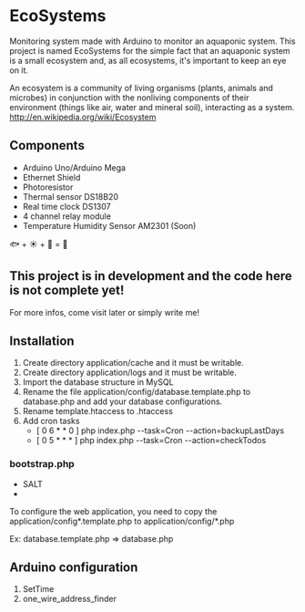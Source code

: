 # EcoSystems

Monitoring system made with Arduino to monitor an aquaponic system. This project is named EcoSystems for the simple fact that an aquaponic system is a small ecosystem and, as all ecosystems, it's important to keep an eye on it.

An ecosystem is a community of living organisms (plants, animals and microbes) in conjunction with the nonliving components of their environment (things like air, water and mineral soil), interacting as a system.
http://en.wikipedia.org/wiki/Ecosystem

## Components
- Arduino Uno/Arduino Mega
- Ethernet Shield
- Photoresistor
- Thermal sensor DS18B20
- Real time clock DS1307
- 4 channel relay module
- Temperature Humidity Sensor AM2301 (Soon)

:fish: + :sunny: + :herb: = :tomato:

## This project is in development and the code here is not complete yet!
For more infos, come visit later or simply write me!

## Installation
1. Create directory application/cache and it must be writable.
2. Create directory application/logs and it must be writable.
3. Import the database structure in MySQL
4. Rename the file application/config/database.template.php to database.php and add your database configurations.
5. Rename template.htaccess to .htaccess
6. Add cron tasks
    * [ 0 6 * * 0 ] php index.php --task=Cron --action=backupLastDays
    * [ 0 5 * * * ] php index.php --task=Cron --action=checkTodos

### bootstrap.php
* SALT
*

To configure the web application, you need to copy the application/config*.template.php to application/config/*.php

Ex: database.template.php => database.php


## Arduino configuration
1. SetTime
2. one_wire_address_finder